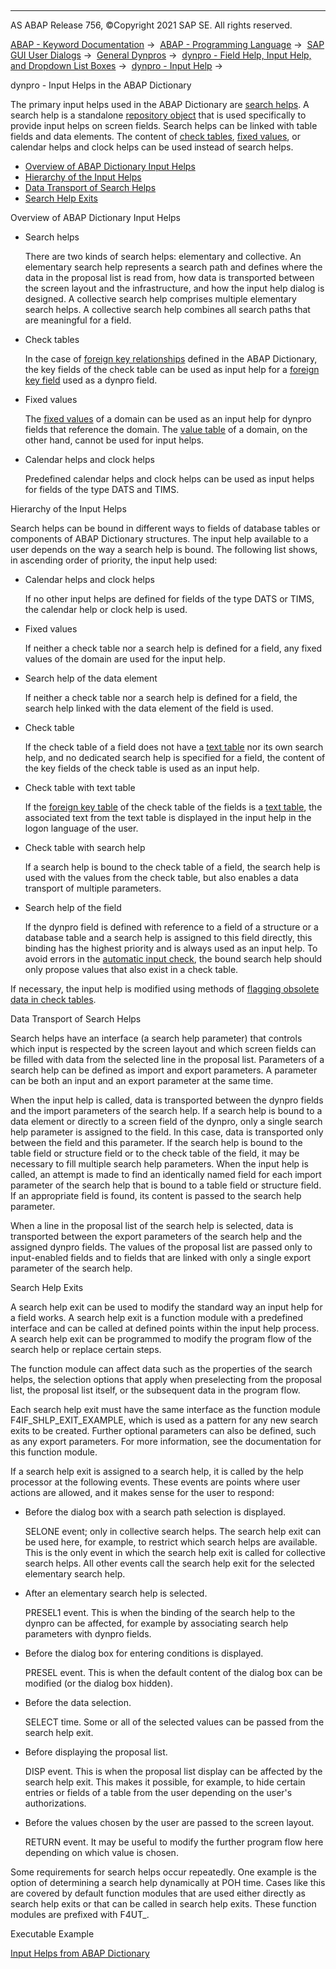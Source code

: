   

* * *

AS ABAP Release 756, ©Copyright 2021 SAP SE. All rights reserved.

[ABAP - Keyword Documentation](https://help.sap.com/doc/abapdocu_756_index_htm/7.56/en-US/abenabap.htm) →  [ABAP - Programming Language](https://help.sap.com/doc/abapdocu_756_index_htm/7.56/en-US/abenabap_reference.htm) →  [SAP GUI User Dialogs](https://help.sap.com/doc/abapdocu_756_index_htm/7.56/en-US/abenabap_screens.htm) →  [General Dynpros](https://help.sap.com/doc/abapdocu_756_index_htm/7.56/en-US/abenabap_dynpros.htm) →  [dynpro - Field Help, Input Help, and Dropdown List Boxes](https://help.sap.com/doc/abapdocu_756_index_htm/7.56/en-US/abenabap_dynpros_help.htm) →  [dynpro - Input Help](https://help.sap.com/doc/abapdocu_756_index_htm/7.56/en-US/abenabap_dynpros_value_help.htm) → 

dynpro - Input Helps in the ABAP Dictionary

The primary input helps used in the ABAP Dictionary are [search helps](https://help.sap.com/doc/abapdocu_756_index_htm/7.56/en-US/abensearch_help_glosry.htm "Glossary Entry"). A search help is a standalone [repository object](https://help.sap.com/doc/abapdocu_756_index_htm/7.56/en-US/abenrepository_object_glosry.htm "Glossary Entry") that is used specifically to provide input helps on screen fields. Search helps can be linked with table fields and data elements. The content of [check tables](https://help.sap.com/doc/abapdocu_756_index_htm/7.56/en-US/abencheck_table_glosry.htm "Glossary Entry"), [fixed values](https://help.sap.com/doc/abapdocu_756_index_htm/7.56/en-US/abenfixed_value_glosry.htm "Glossary Entry"), or calendar helps and clock helps can be used instead of search helps.

-   [Overview of ABAP Dictionary Input Helps](#@@ITOC@@ABENABAP_DYNPROS_VALUE_HELP_AUTO_1)
-   [Hierarchy of the Input Helps](#@@ITOC@@ABENABAP_DYNPROS_VALUE_HELP_AUTO_2)
-   [Data Transport of Search Helps](#@@ITOC@@ABENABAP_DYNPROS_VALUE_HELP_AUTO_3)
-   [Search Help Exits](#@@ITOC@@ABENABAP_DYNPROS_VALUE_HELP_AUTO_4)

Overview of ABAP Dictionary Input Helps

-   Search helps
    
    There are two kinds of search helps: elementary and collective. An elementary search help represents a search path and defines where the data in the proposal list is read from, how data is transported between the screen layout and the infrastructure, and how the input help dialog is designed. A collective search help comprises multiple elementary search helps. A collective search help combines all search paths that are meaningful for a field.
    
-   Check tables
    
    In the case of [foreign key relationships](https://help.sap.com/doc/abapdocu_756_index_htm/7.56/en-US/abenforeign_key_dependency_glosry.htm "Glossary Entry") defined in the ABAP Dictionary, the key fields of the check table can be used as input help for a [foreign key field](https://help.sap.com/doc/abapdocu_756_index_htm/7.56/en-US/abenforeign_key_field_glosry.htm "Glossary Entry") used as a dynpro field.
    
-   Fixed values
    
    The [fixed values](https://help.sap.com/doc/abapdocu_756_index_htm/7.56/en-US/abenfixed_value_glosry.htm "Glossary Entry") of a domain can be used as an input help for dynpro fields that reference the domain. The [value table](https://help.sap.com/doc/abapdocu_756_index_htm/7.56/en-US/abenvalue_table_glosry.htm "Glossary Entry") of a domain, on the other hand, cannot be used for input helps.
    
-   Calendar helps and clock helps
    
    Predefined calendar helps and clock helps can be used as input helps for fields of the type DATS and TIMS.
    

Hierarchy of the Input Helps

Search helps can be bound in different ways to fields of database tables or components of ABAP Dictionary structures. The input help available to a user depends on the way a search help is bound. The following list shows, in ascending order of priority, the input help used:

-   Calendar helps and clock helps
    
    If no other input helps are defined for fields of the type DATS or TIMS, the calendar help or clock help is used.
    
-   Fixed values
    
    If neither a check table nor a search help is defined for a field, any fixed values of the domain are used for the input help.
    
-   Search help of the data element
    
    If neither a check table nor a search help is defined for a field, the search help linked with the data element of the field is used.
    
-   Check table
    
    If the check table of a field does not have a [text table](https://help.sap.com/doc/abapdocu_756_index_htm/7.56/en-US/abentext_table_glosry.htm "Glossary Entry") nor its own search help, and no dedicated search help is specified for a field, the content of the key fields of the check table is used as an input help.
    
-   Check table with text table
    
    If the [foreign key table](https://help.sap.com/doc/abapdocu_756_index_htm/7.56/en-US/abenforeign_key_table_glosry.htm "Glossary Entry") of the check table of the fields is a [text table](https://help.sap.com/doc/abapdocu_756_index_htm/7.56/en-US/abentext_table_glosry.htm "Glossary Entry"), the associated text from the text table is displayed in the input help in the logon language of the user.
    
-   Check table with search help
    
    If a search help is bound to the check table of a field, the search help is used with the values from the check table, but also enables a data transport of multiple parameters.
    
-   Search help of the field
    
    If the dynpro field is defined with reference to a field of a structure or a database table and a search help is assigned to this field directly, this binding has the highest priority and is always used as an input help. To avoid errors in the [automatic input check](https://help.sap.com/doc/abapdocu_756_index_htm/7.56/en-US/abenabap_dynpros_checks_auto.htm), the bound search help should only propose values that also exist in a check table.
    

If necessary, the input help is modified using methods of [flagging obsolete data in check tables](https://help.sap.com/doc/abapdocu_756_index_htm/7.56/en-US/abenddic_deprecation.htm).

Data Transport of Search Helps

Search helps have an interface (a search help parameter) that controls which input is respected by the screen layout and which screen fields can be filled with data from the selected line in the proposal list. Parameters of a search help can be defined as import and export parameters. A parameter can be both an input and an export parameter at the same time.

When the input help is called, data is transported between the dynpro fields and the import parameters of the search help. If a search help is bound to a data element or directly to a screen field of the dynpro, only a single search help parameter is assigned to the field. In this case, data is transported only between the field and this parameter. If the search help is bound to the table field or structure field or to the check table of the field, it may be necessary to fill multiple search help parameters. When the input help is called, an attempt is made to find an identically named field for each import parameter of the search help that is bound to a table field or structure field. If an appropriate field is found, its content is passed to the search help parameter.

When a line in the proposal list of the search help is selected, data is transported between the export parameters of the search help and the assigned dynpro fields. The values of the proposal list are passed only to input-enabled fields and to fields that are linked with only a single export parameter of the search help.

Search Help Exits

A search help exit can be used to modify the standard way an input help for a field works. A search help exit is a function module with a predefined interface and can be called at defined points within the input help process. A search help exit can be programmed to modify the program flow of the search help or replace certain steps.

The function module can affect data such as the properties of the search helps, the selection options that apply when preselecting from the proposal list, the proposal list itself, or the subsequent data in the program flow.

Each search help exit must have the same interface as the function module F4IF\_SHLP\_EXIT\_EXAMPLE, which is used as a pattern for any new search exits to be created. Further optional parameters can also be defined, such as any export parameters. For more information, see the documentation for this function module.

If a search help exit is assigned to a search help, it is called by the help processor at the following events. These events are points where user actions are allowed, and it makes sense for the user to respond:

-   Before the dialog box with a search path selection is displayed.
    
    SELONE event; only in collective search helps. The search help exit can be used here, for example, to restrict which search helps are available. This is the only event in which the search help exit is called for collective search helps. All other events call the search help exit for the selected elementary search help.
    
-   After an elementary search help is selected.
    
    PRESEL1 event. This is when the binding of the search help to the dynpro can be affected, for example by associating search help parameters with dynpro fields.
    
-   Before the dialog box for entering conditions is displayed.
    
    PRESEL event. This is when the default content of the dialog box can be modified (or the dialog box hidden).
    
-   Before the data selection.
    
    SELECT time. Some or all of the selected values can be passed from the search help exit.
    
-   Before displaying the proposal list.
    
    DISP event. This is when the proposal list display can be affected by the search help exit. This makes it possible, for example, to hide certain entries or fields of a table from the user depending on the user's authorizations.
    
-   Before the values chosen by the user are passed to the screen layout.
    
    RETURN event. It may be useful to modify the further program flow here depending on which value is chosen.
    

Some requirements for search helps occur repeatedly. One example is the option of determining a search help dynamically at POH time. Cases like this are covered by default function modules that are used either directly as search help exits or that can be called in search help exits. These function modules are prefixed with F4UT\_.

Executable Example

[Input Helps from ABAP Dictionary](https://help.sap.com/doc/abapdocu_756_index_htm/7.56/en-US/abendynpro_f4_help_dic_abexa.htm)